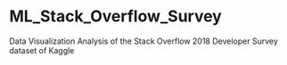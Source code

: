 # ML_Stack_Overflow_Survey
Data Visualization 
Analysis of the Stack Overflow 2018 Developer Survey dataset of Kaggle
